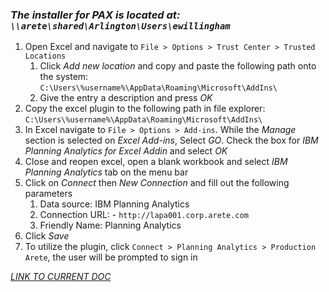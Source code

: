 ### *The installer for PAX is located at: `\\arete\shared\Arlington\Users\ewillingham`*


1. Open Excel and navigate to `File > Options > Trust Center > Trusted Locations`
	1. Click *Add new location* and copy and paste the following path onto the system: `C:\Users\%username%\AppData\Roaming\Microsoft\AddIns\`
	2. Give the entry a description and press *OK*
2. Copy the excel plugin to the following path in file explorer: `C:\Users\%username%\AppData\Roaming\Microsoft\AddIns\`
3. In Excel navigate to `File > Options > Add-ins`. While the *Manage* section is selected on *Excel Add-ins*, Select *GO*. Check the box for *IBM Planning Analytics for Excel Addin* and select *OK*
4. Close and reopen excel, open a blank workbook and select *IBM Planning Analytics* tab on the menu bar
5. Click on *Connect* then *New Connection* and fill out the following parameters
	1. Data source: IBM Planning Analytics
	2. Connection URL: - `http://lapa001.corp.arete.com`
	3. Friendly Name: Planning Analytics
6. Click *Save*
7. To utilize the plugin, click `Connect > Planning Analytics > Production Arete`, the user will be prompted to sign in

*[LINK TO CURRENT DOC](https://aretecloud.sharepoint.us/:w:/r/sites/IT/_layouts/15/Doc.aspx?sourcedoc=%7BFB314440-8444-4706-BAAE-437342F8EC6B%7D&file=Excel%20Plugin.docx&action=default&mobileredirect=true&DefaultItemOpen=1)*




